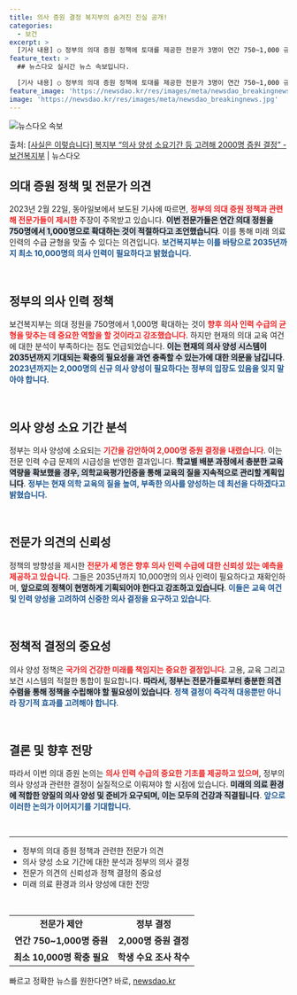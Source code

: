 ```yaml
---
title: 의사 증원 결정 복지부의 숨겨진 진실 공개!
categories:
  - 보건
excerpt: >
  [기사 내용] ○ 정부의 의대 증원 정책에 토대를 제공한 전문가 3명이 연간 750~1,000 규모의 증언 …
feature_text: >
  ## 뉴스다오 실시간 뉴스 속보입니다.

  [기사 내용] ○ 정부의 의대 증원 정책에 토대를 제공한 전문가 3명이 연간 750~1,000 규모의 증언 …
feature_image: 'https://newsdao.kr/res/images/meta/newsdao_breakingnews.jpg'
image: 'https://newsdao.kr/res/images/meta/newsdao_breakingnews.jpg'
---
```


![뉴스다오 속보](https://newsdao.kr/res/images/meta/newsdao_breakingnews.jpg)

<p>출처: <a href="https://newsdao.kr/3214" rel="dofollow">[사실은 이렇습니다] 복지부 “의사 양성 소요기간 등 고려해 2000명 증원 결정” - 보건복지부</a> | 뉴스다오</p>

<h2 data-ke-size="size26">의대 증원 정책 및 전문가 의견</h2>
<p data-ke-size="size16">2023년 2월 22일, 동아일보에서 보도된 기사에 따르면, <b><span style="color: #ee2323;">정부의 의대 증원 정책과 관련해 전문가들이 제시한</span></b> 주장이 주목받고 있습니다. <b><span style="background-color: #21538527;">이번 전문가들은 연간 의대 정원을 750명에서 1,000명으로 확대하는 것이 적절하다고 조언했습니다</span></b>. 이를 통해 미래 의료 인력의 수급 균형을 맞출 수 있다는 의견입니다. <b><span style="color: #1a5490;">보건복지부는 이를 바탕으로 2035년까지 최소 10,000명의 의사 인력이 필요하다고 밝혔습니다</span></b>.</p>
<p data-ke-size="size16">&nbsp;</p>

<h2 data-ke-size="size26">정부의 의사 인력 정책</h2>
<p data-ke-size="size16">보건복지부는 의대 정원을 750명에서 1,000명 확대하는 것이 <b><span style="color: #ee2323;">향후 의사 인력 수급의 균형을 맞추는 데 중요한 역할을 할 것이라고 강조했습니다</span></b>. 하지만 현재의 의대 교육 여건에 대한 분석이 부족하다는 점도 언급되었습니다. <b><span style="background-color: #21538527;">이는 현재의 의사 양성 시스템이 2035년까지 기대되는 확충의 필요성을 과연 충족할 수 있는가에 대한 의문을 남깁니다</span></b>. <b><span style="color: #1a5490;">2023년까지는 2,000명의 신규 의사 양성이 필요하다는 정부의 입장도 있음을 잊지 말아야 합니다</span></b>.</p>
<p data-ke-size="size16">&nbsp;</p>

<h2 data-ke-size="size26">의사 양성 소요 기간 분석</h2>
<p data-ke-size="size16">정부는 의사 양성에 소요되는 <b><span style="color: #ee2323;">기간을 감안하여 2,000명 증원 결정을 내렸습니다</span></b>. 이는 전문 인력 수급 문제의 시급성을 반영한 결과입니다. <b><span style="background-color: #21538527;">학교별 배분 과정에서 충분한 교육 역량을 확보했을 경우, 의학교육평가인증을 통해 교육의 질을 지속적으로 관리할 계획입니다</span></b>. <b><span style="color: #1a5490;">정부는 현재 의학 교육의 질을 높여, 부족한 의사를 양성하는 데 최선을 다하겠다고 밝혔습니다</span></b>.</p>
<p data-ke-size="size16">&nbsp;</p>

<h2 data-ke-size="size26">전문가 의견의 신뢰성</h2>
<p data-ke-size="size16">정책의 방향성을 제시한 <b><span style="color: #ee2323;">전문가 세 명은 향후 의사 인력 수급에 대한 신뢰성 있는 예측을 제공하고 있습니다</span></b>. 그들은 2035년까지 10,000명의 의사 인력이 필요하다고 재확인하며, <b><span style="background-color: #21538527;">앞으로의 정책이 현명하게 기획되어야 한다고 강조하고 있습니다</span></b>. <b><span style="color: #1a5490;">이들은 교육 여건 및 인력 양성을 고려하여 신중한 의사 결정을 요구하고 있습니다</span></b>.</p>
<p data-ke-size="size16">&nbsp;</p>

<h2 data-ke-size="size26">정책적 결정의 중요성</h2>
<p data-ke-size="size16">의사 양성 정책은 <b><span style="color: #ee2323;">국가의 건강한 미래를 책임지는 중요한 결정입니다</span></b>. 고용, 교육 그리고 보건 시스템의 적절한 통합이 필요합니다. <b><span style="background-color: #21538527;">따라서, 정부는 전문가들로부터 충분한 의견 수렴을 통해 정책을 수립해야 할 필요성이 있습니다</span></b>. <b><span style="color: #1a5490;">정책 결정이 즉각적 대응뿐만 아니라 장기적 효과를 고려해야 합니다</span></b>.</p>
<p data-ke-size="size16">&nbsp;</p>

<h2 data-ke-size="size26">결론 및 향후 전망</h2>
<p data-ke-size="size16">따라서 이번 의대 증원 논의는 <b><span style="color: #ee2323;">의사 인력 수급의 중요한 기초를 제공하고 있으며</span></b>, 정부의 의사 양성과 관련한 결정이 실질적으로 이뤄져야 할 시점에 있습니다. <b><span style="background-color: #21538527;">미래의 의료 환경에 적합한 양질의 의사 양성 및 준비가 요구되며, 이는 모두의 건강과 직결됩니다</span></b>. <b><span style="color: #1a5490;">앞으로 이러한 논의가 이어지기를 기대합니다</span></b>.</p>
<p data-ke-size="size16">&nbsp;</p>

<hr>

<ul>
  <li>정부의 의대 증원 정책과 관련한 전문가 의견</li>
  <li>의사 양성 소요 기간에 대한 분석과 정부의 의사 결정</li>
  <li>전문가 의견의 신뢰성과 정책 결정의 중요성</li>
  <li>미래 의료 환경과 의사 양성에 대한 전망</li>
</ul>

<p data-ke-size="size16">&nbsp;</p>

<table>
  <tr>
    <td style="text-align: center; height: 17px;"><b>전문가 제안</b></td>
    <td style="text-align: center; height: 17px;"><b>정부 결정</b></td>
  </tr>
  <tr>
    <td style="text-align: center; height: 17px;"><b>연간 750~1,000명 증원</b></td>
    <td style="text-align: center; height: 17px;"><b>2,000명 증원 결정</b></td>
  </tr>
  <tr>
    <td style="text-align: center; height: 17px;"><b>최소 10,000명 확충 필요</b></td>
    <td style="text-align: center; height: 17px;"><b>학생 수요 조사 착수</b></td>
  </tr>
</table> 

빠르고 정확한 뉴스를 원한다면? 바로, <a href="https://newsdao.kr" rel="dofollow">newsdao.kr</a>


